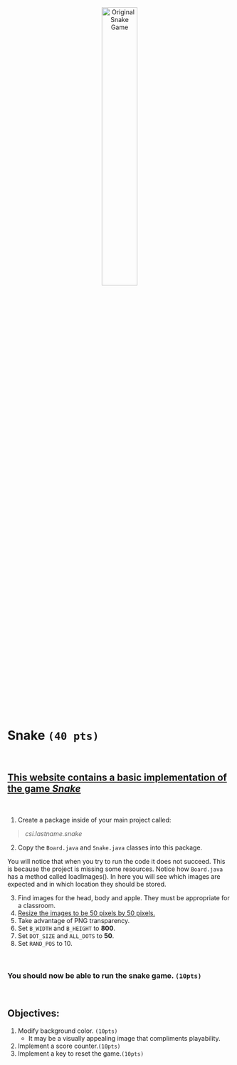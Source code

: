 <div style="text-align:center">
        <img    src="https://www3.minijuegosgratis.com/v3/games/thumbnails/1295_1.jpg"
                title="Original Snake Game" 
                width="40%" 
                height="40%" />
</div>
<br>

# Snake `(40 pts)`

<br>

## [This website contains a basic implementation of the game *Snake*](https://zetcode.com/javagames/snake/)
 
<br>

1. Create a package inside of your main project called:
>*csi.lastname.snake*
2. Copy the `Board.java` and `Snake.java` classes into this package.


You will notice that when you try to run the code it does not succeed. This is because the project is missing some resources. Notice how `Board.java` has a method called loadImages(). In here you will see which images are expected and in which location they should be stored.

3. Find images for the head, body and apple. They must be appropriate for a classroom. 
4. [Resize the images to be 50 pixels by 50 pixels.](https://resizeimage.net/)
5.  Take advantage of PNG transparency.
6.  Set `B_WIDTH` and `B_HEIGHT` to **800**.
7.  Set `DOT_SIZE` and `ALL_DOTS` to **50**.
8.  Set `RAND_POS` to 10.
   
<br>

### You should now be able to run the snake game. `(10pts)`

<br>

## Objectives:
1. Modify background color. `(10pts)`
   * It may be a visually appealing image that compliments playability.
2. Implement a score counter.`(10pts)`
3. Implement a key to reset the game.`(10pts)`

